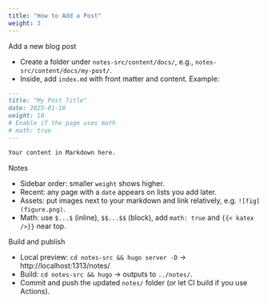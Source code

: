 ```yaml
---
title: "How to Add a Post"
weight: 3
---
```


Add a new blog post
- Create a folder under `notes-src/content/docs/`, e.g., `notes-src/content/docs/my-post/`.
- Inside, add `index.md` with front matter and content. Example:

```markdown
---
title: "My Post Title"
date: 2025-01-10
weight: 10
# Enable if the page uses math
# math: true
---

Your content in Markdown here.
```

Notes
- Sidebar order: smaller `weight` shows higher.
- Recent: any page with a `date` appears on lists you add later.
- Assets: put images next to your markdown and link relatively, e.g. `![fig](figure.png)`.
- Math: use `$...$` (inline), `$$...$$` (block), add `math: true` and `{{< katex />}}` near top.

Build and publish
- Local preview: `cd notes-src && hugo server -D` → http://localhost:1313/notes/
- Build: `cd notes-src && hugo` → outputs to `../notes/`.
- Commit and push the updated `notes/` folder (or let CI build if you use Actions).

